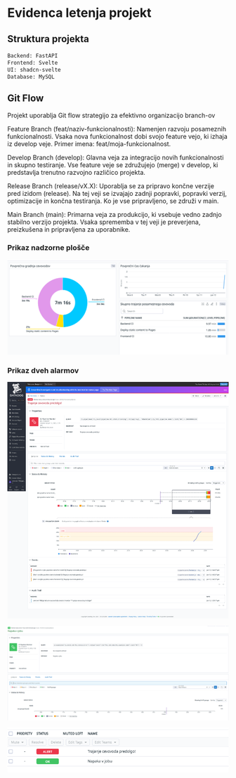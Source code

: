 #  Evidenca letenja projekt

## Struktura projekta

    Backend: FastAPI
    Frontend: Svelte
    UI: shadcn-svelte
    Database: MySQL

##   Git Flow

Projekt uporablja Git flow strategijo za efektivno organizacijo branch-ov

Feature Branch (feat/naziv-funkcionalnosti): Namenjen razvoju posameznih funkcionalnosti. Vsaka nova funkcionalnost dobi svojo feature vejo, ki izhaja iz develop veje. Primer imena: feat/moja-funkcionalnost.

Develop Branch (develop): Glavna veja za integracijo novih funkcionalnosti in skupno testiranje. Vse feature veje se združujejo (merge) v develop, ki predstavlja trenutno razvojno različico projekta.

Release Branch (release/vX.X): Uporablja se za pripravo končne verzije pred izidom (release). Na tej veji se izvajajo zadnji popravki, popravki verzij, optimizacije in končna testiranja. Ko je vse pripravljeno, se združi v main.

Main Branch (main): Primarna veja za produkcijo, ki vsebuje vedno zadnjo stabilno verzijo projekta. Vsaka sprememba v tej veji je preverjena, preizkušena in pripravljena za uporabnike.


### Prikaz nadzorne plošče
![Osnovna nadzorna plošča](images/NadzornaPlosca.png "Osnovna nadzorna plošča")

### Prikaz dveh alarmov
![Predolgo izvajanje cevovoda](images/PredolgoTrajanje.png "Predolgo izvajanje cevovoda")

![Napakav v cevovodu](images/NapakaVJobu.png "Napakav v cevovodu")

![Status](images/Status.png "Status")
